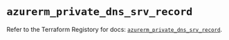 # `azurerm_private_dns_srv_record`

Refer to the Terraform Registory for docs: [`azurerm_private_dns_srv_record`](https://www.terraform.io/docs/providers/azurerm/r/private_dns_srv_record).
